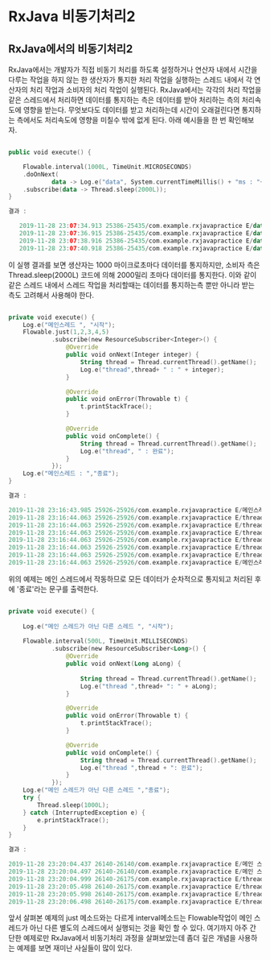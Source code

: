 # RxJava 비동기처리2


## RxJava에서의 비동기처리2


RxJava에서는 개발자가 직접 비동기 처리를 하도록 설정하거나 연산자 내에서 시간을 다루는 작업을 하지 않는 한 생산자가 통지한 처리 작업을 실행하는 스레드 내에서 각 연산자의 처리 작업과 소비자의 처리 작업이 실행된다. 
RxJava에서는 각각의 처리 작업을 같은 스레드에서 처리하면 데이터를 통지하는 측은 데이터를 받아 처리하는 측의 처리속도에 영향을 받는다. 무엇보다도 데이터를 받고 처리하는데 시간이 오래걸린다면 통지하는 측에서도 처리속도에 영향을 미칠수 밖에 없게 된다. 아래 예시들을 한 번 확인해보자.

```kotlin

public void execute() {

    Flowable.interval(1000L, TimeUnit.MICROSECONDS)
    .doOnNext(
            data -> Log.e("data", System.currentTimeMillis() + "ms : "+ data))
    .subscribe(data -> Thread.sleep(2000L));
}

결과 : 

   2019-11-28 23:07:34.913 25386-25435/com.example.rxjavapractice E/data: 1574950054913ms : 0
   2019-11-28 23:07:36.915 25386-25435/com.example.rxjavapractice E/data: 1574950056915ms : 1
   2019-11-28 23:07:38.916 25386-25435/com.example.rxjavapractice E/data: 1574950058916ms : 2
   2019-11-28 23:07:40.918 25386-25435/com.example.rxjavapractice E/data: 1574950060917ms : 3

```

이 실행 결과를 보면 생산자는 1000 마이크로초마다 데이터를 통지하지만, 소비자 측은 Thread.sleep(2000L) 코드에 의해 2000밀리 초마다 데이터를 통지한다. 이와 같이 같은 스레드 내에서 스레드 작업을 처리할때는 데이터를 통지하는측 뿐만 아니라 받는 측도 고려해서 사용해야 한다.

```kotlin

private void execute() {
    Log.e("메인스레드 ", "시작");
    Flowable.just(1,2,3,4,5)
            .subscribe(new ResourceSubscriber<Integer>() {
                @Override
                public void onNext(Integer integer) {
                    String thread = Thread.currentThread().getName();
                    Log.e("thread",thread+ " : " + integer);
                }

                @Override
                public void onError(Throwable t) {
                    t.printStackTrace();
                }

                @Override
                public void onComplete() {
                    String thread = Thread.currentThread().getName();
                    Log.e("thread", " : 완료");
                }
            });
    Log.e("메인스레드 : ","종료");
}

결과 :

2019-11-28 23:16:43.985 25926-25926/com.example.rxjavapractice E/메인스레드: 시작
2019-11-28 23:16:44.063 25926-25926/com.example.rxjavapractice E/thread: main : 1
2019-11-28 23:16:44.063 25926-25926/com.example.rxjavapractice E/thread: main : 2
2019-11-28 23:16:44.063 25926-25926/com.example.rxjavapractice E/thread: main : 3
2019-11-28 23:16:44.063 25926-25926/com.example.rxjavapractice E/thread: main : 4
2019-11-28 23:16:44.063 25926-25926/com.example.rxjavapractice E/thread: main : 5
2019-11-28 23:16:44.063 25926-25926/com.example.rxjavapractice E/thread: : 완료
2019-11-28 23:16:44.063 25926-25926/com.example.rxjavapractice E/메인스레드 : 종료

```

위의 예제는 메인 스레드에서 작동하므로 모든 데이터가 순차적으로 통지되고 처리된 후에 '종료'라는 문구를 출력한다.

```kotlin

private void execute() {
    
    Log.e("메인 스레드가 아닌 다른 스레드 ", "시작");
    
    Flowable.interval(500L, TimeUnit.MILLISECONDS)
            .subscribe(new ResourceSubscriber<Long>() {
                @Override
                public void onNext(Long aLong) {
                    
                    String thread = Thread.currentThread().getName();
                    Log.e("thread ",thread+ ": " + aLong);
                }

                @Override
                public void onError(Throwable t) {
                    t.printStackTrace();
                }

                @Override
                public void onComplete() {
                    String thread = Thread.currentThread().getName();
                    Log.e("thread ",thread + ": 완료");
                }
            });
    Log.e("메인 스레드가 아닌 다른 스레드 ","종료");
    try {
        Thread.sleep(1000L);
    } catch (InterruptedException e) {
        e.printStackTrace();
    }
}

결과 :

2019-11-28 23:20:04.437 26140-26140/com.example.rxjavapractice E/메인 스레드가 아닌 다른 스레드: 시작
2019-11-28 23:20:04.497 26140-26140/com.example.rxjavapractice E/메인 스레드가 아닌 다른 스레드: 종료
2019-11-28 23:20:04.999 26140-26175/com.example.rxjavapractice E/thread: RxComputationThreadPool-1: 0
2019-11-28 23:20:05.498 26140-26175/com.example.rxjavapractice E/thread: RxComputationThreadPool-1: 1
2019-11-28 23:20:05.998 26140-26175/com.example.rxjavapractice E/thread: RxComputationThreadPool-1: 2
2019-11-28 23:20:06.498 26140-26175/com.example.rxjavapractice E/thread: RxComputationThreadPool-1: 3

```

앞서 살펴본 예제의 just 메소드와는 다르게 interval메소드는 Flowable작업이 메인 스레드가 아닌 다른 별도의 스레드에서 실행되는 것을 확인 할 수 있다. 여기까지 아주 간단한 예제로만 RxJava에서 비동기처리 과정을 살펴보았는데 좀더 깊은 개념을 사용하는 예제를 보면 재미난 사실들이 많이 있다.

